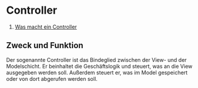 # Controller

1. [Was macht ein Controller](#zweck-und-funktion)


## Zweck und Funktion
Der sogenannte Controller ist das Bindeglied zwischen der
View- und der Modelschicht. Er beinhaltet die Geschäftslogik
und steuert, was an die View ausgegeben werden soll.
Außerdem steuert er, was im Model gespeichert oder von dort
abgerufen werden soll.

